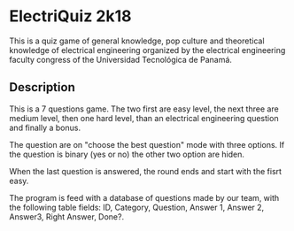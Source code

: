 # ElectriQuiz 2k18

This is a quiz game of general knowledge, pop culture and theoretical knowledge of electrical engineering organized by the electrical engineering faculty congress of the Universidad Tecnológica de Panamá.

## Description

This is a 7 questions game. The two first are easy level, the next three are medium level, then one hard level, than an electrical engineering question and finally a bonus.

The question are on "choose the best question" mode with three options. If the question is binary (yes or no) the other two option are hiden. 

When the last question is answered, the round ends and start with the fisrt easy.

The program is feed with a database of questions made by our team, with the following table fields: ID, Category, Question, Answer 1, Answer 2, Answer3, Right Answer, Done?.
